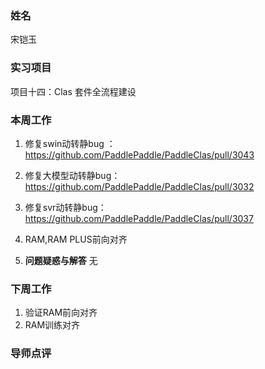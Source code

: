 
### 姓名
宋铠玉
### 实习项目
项目十四：Clas 套件全流程建设

### 本周工作

1. 修复swin动转静bug ：https://github.com/PaddlePaddle/PaddleClas/pull/3043 
2. 修复大模型动转静bug：https://github.com/PaddlePaddle/PaddleClas/pull/3032
3. 修复svr动转静bug：https://github.com/PaddlePaddle/PaddleClas/pull/3037
4. RAM,RAM PLUS前向对齐


3. **问题疑惑与解答**
无


### 下周工作
1. 验证RAM前向对齐
2. RAM训练对齐


### 导师点评

